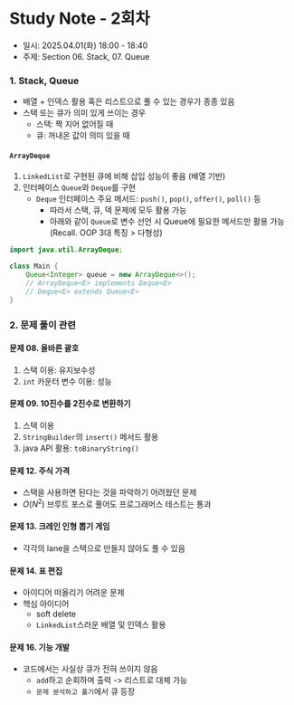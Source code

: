 # Study Note - 2회차
* 일시: 2025.04.01(화) 18:00 - 18:40
* 주제: Section 06. Stack, 07. Queue

### 1. Stack, Queue
* 배열 + 인덱스 활용 혹은 리스트으로 풀 수 있는 경우가 종종 있음
* 스택 또는 큐가 의미 있게 쓰이는 경우
  * 스택: 짝 지어 없어질 때
  * 큐: 꺼내온 값이 의미 있을 때

#### `ArrayDeque`
1. `LinkedList`로 구현된 큐에 비해 삽입 성능이 좋음 (배열 기반)
2. 인터페이스 `Queue`와 `Deque`를 구현
   * `Deque` 인터페이스 주요 메서드: `push()`, `pop()`, `offer()`, `poll()` 등
     * 따라서 스택, 큐, 덱 문제에 모두 활용 가능
     * 아래와 같이 `Queue`로 변수 선언 시 Queue에 필요한 메서드만 활용 가능 (Recall. OOP 3대 특징 > 다형성)
```java
import java.util.ArrayDeque;

class Main {
    Queue<Integer> queue = new ArrayDeque<>();
    // ArrayDeque<E> implements Deque<E>
    // Deque<E> extends Queue<E>
}
```

### 2. 문제 풀이 관련
#### 문제 08. 올바른 괄호
1. 스택 이용: 유지보수성
2. `int` 카운터 변수 이용: 성능

#### 문제 09. 10진수를 2진수로 변환하기
1. 스택 이용
2. `StringBuilder`의 `insert()` 메서드 활용
3. java API 활용: `toBinaryString()`

#### 문제 12. 주식 가격
* 스택을 사용하면 된다는 것을 파악하기 어려웠던 문제
* $O(N^2)$ 브루트 포스로 풀어도 프로그래머스 테스트는 통과

#### 문제 13. 크레인 인형 뽑기 게임
* 각각의 lane을 스택으로 만들지 않아도 풀 수 있음

#### 문제 14. 표 편집
* 아이디어 떠올리기 어려운 문제
* 핵심 아이디어
  * soft delete
  * `LinkedList`스러운 배열 및 인덱스 활용

#### 문제 16. 기능 개발
* 코드에서는 사실상 큐가 전혀 쓰이지 않음
  * `add`하고 순회하며 출력 -> 리스트로 대체 가능
  * `문제 분석하고 풀기`에서 큐 등장